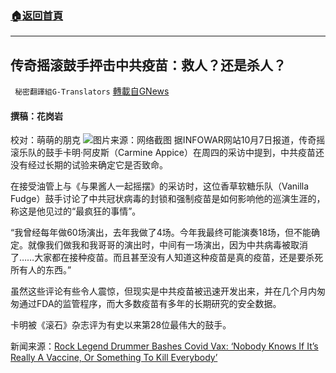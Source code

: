 ###  [:house:返回首頁](https://github.com/ourhimalayas/txt)
---


## 传奇摇滚鼓手抨击中共疫苗：救人？还是杀人？
` 秘密翻譯組G-Translators` [轉載自GNews](https://gnews.org/zh-hans/1580458/)

#### 撰稿：花岗岩
校对：萌萌的朋克
![](https://assets.gnews.org/wp-content/uploads/2021/10/6-5.jpg)图片来源：网络截图
据INFOWAR网站10月7日报道，传奇摇滚乐队的鼓手卡明·阿皮斯（Carmine Appice）在周四的采访中提到，中共疫苗还没有经过长期的试验来确定它是否致命。

在接受油管上与《与果酱人一起摇摆》的采访时，这位香草软糖乐队（Vanilla Fudge）鼓手讨论了中共冠状病毒的封锁和强制疫苗是如何影响他的巡演生涯的，称这是他见过的“最疯狂的事情”。

“我曾经每年做60场演出，去年我做了4场。今年我最终可能演奏18场，但不能确定。就像我们做我和我哥哥的演出时，中间有一场演出，因为中共病毒被取消了……大家都在接种疫苗。而且甚至没有人知道这种疫苗是真的疫苗，还是要杀死所有人的东西。”

虽然这些评论有些令人震惊，但现实是中共疫苗被迅速开发出来，并在几个月内匆匆通过FDA的监管程序，而大多数疫苗有多年的长期研究的安全数据。

卡明被《滚石》杂志评为有史以来第28位最伟大的鼓手。

新闻来源：[Rock Legend Drummer Bashes Covid Vax: ‘Nobody Knows If It’s Really A Vaccine, Or Something To Kill Everybody’](https://www.infowars.com/posts/rock-legend-drummer-bashes-covid-vax-nobody-knows-if-its-really-a-vaccine-or-something-to-kill-everybody/)
